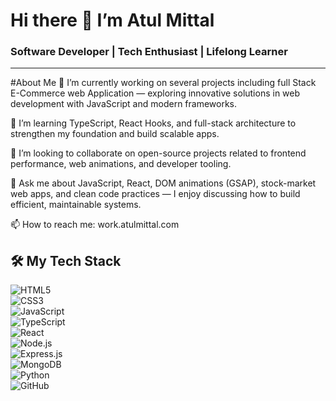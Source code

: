 



# Hi there 👋 I’m Atul Mittal  
### Software Developer | Tech Enthusiast | Lifelong Learner

---
#About Me
🔭 I’m currently working on several projects including full Stack E-Commerce web Application — exploring innovative solutions in web development with JavaScript and modern frameworks.

🌱 I’m learning TypeScript, React Hooks, and full-stack architecture to strengthen my foundation and build scalable apps.

👯 I’m looking to collaborate on open-source projects related to frontend performance, web animations, and developer tooling.

💬 Ask me about JavaScript, React, DOM animations (GSAP), stock-market web apps, and clean code practices — I enjoy discussing how to build efficient, maintainable systems.

📫 How to reach me: work.atulmittal.com

## 🛠 My Tech Stack  
![HTML5](https://img.shields.io/badge/HTML5-E34F26?style=for-the-badge&logo=html5&logoColor=white)  
![CSS3](https://img.shields.io/badge/CSS3-1572B6?style=for-the-badge&logo=css3&logoColor=white)  
![JavaScript](https://img.shields.io/badge/JavaScript-F7DF1E?style=for-the-badge&logo=javascript&logoColor=black)  
![TypeScript](https://img.shields.io/badge/TypeScript-3178C6?style=for-the-badge&logo=typescript&logoColor=white)  
![React](https://img.shields.io/badge/React-61DAFB?style=for-the-badge&logo=react&logoColor=black)  
![Node.js](https://img.shields.io/badge/Node.js-339933?style=for-the-badge&logo=node.js&logoColor=white)  
![Express.js](https://img.shields.io/badge/Express-000000?style=for-the-badge&logo=express&logoColor=white)  
![MongoDB](https://img.shields.io/badge/MongoDB-47A248?style=for-the-badge&logo=mongodb&logoColor=white)  
![Python](https://img.shields.io/badge/Python-3776AB?style=for-the-badge&logo=python&logoColor=white)  
![GitHub](https://img.shields.io/badge/GitHub-181717?style=for-the-badge&logo=github&logoColor=white)  


